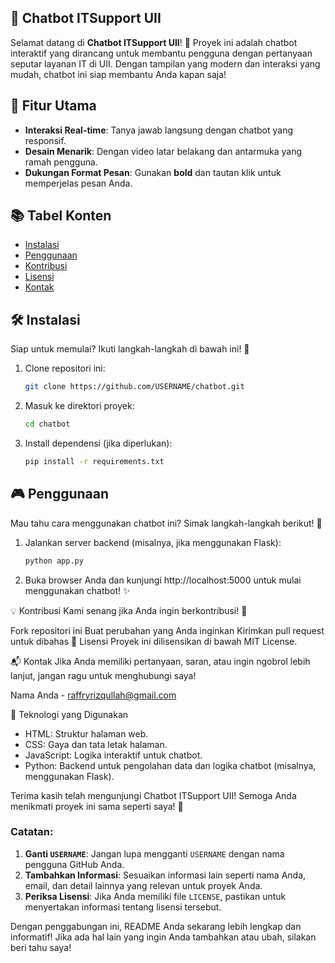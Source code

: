 ## 🤖 Chatbot ITSupport UII

Selamat datang di **Chatbot ITSupport UII**! 🎉 Proyek ini adalah chatbot interaktif yang dirancang untuk membantu pengguna dengan pertanyaan seputar layanan IT di UII. Dengan tampilan yang modern dan interaksi yang mudah, chatbot ini siap membantu Anda kapan saja!

## 🌟 Fitur Utama
- **Interaksi Real-time**: Tanya jawab langsung dengan chatbot yang responsif.
- **Desain Menarik**: Dengan video latar belakang dan antarmuka yang ramah pengguna.
- **Dukungan Format Pesan**: Gunakan **bold** dan tautan klik untuk memperjelas pesan Anda.

## 📚 Tabel Konten
- [Instalasi](#instalasi)
- [Penggunaan](#penggunaan)
- [Kontribusi](#kontribusi)
- [Lisensi](#lisensi)
- [Kontak](#kontak)

## 🛠️ Instalasi

Siap untuk memulai? Ikuti langkah-langkah di bawah ini! 🚀

1. Clone repositori ini:
   ```bash
   git clone https://github.com/USERNAME/chatbot.git
   
2. Masuk ke direktori proyek:
   ```bash
   cd chatbot

4. Install dependensi (jika diperlukan):
   ```bash
   pip install -r requirements.txt

## 🎮 Penggunaan
Mau tahu cara menggunakan chatbot ini? Simak langkah-langkah berikut! 📖

1. Jalankan server backend (misalnya, jika menggunakan Flask):
   ```bash
   python app.py

3. Buka browser Anda dan kunjungi http://localhost:5000 untuk mulai menggunakan chatbot! ✨


💡 Kontribusi
Kami senang jika Anda ingin berkontribusi! 🤗

Fork repositori ini
Buat perubahan yang Anda inginkan
Kirimkan pull request untuk dibahas
📝 Lisensi
Proyek ini dilisensikan di bawah MIT License.

📬 Kontak
Jika Anda memiliki pertanyaan, saran, atau ingin ngobrol lebih lanjut, jangan ragu untuk menghubungi saya!

Nama Anda - raffryrizqullah@gmail.com

🎨 Teknologi yang Digunakan
- HTML: Struktur halaman web.
- CSS: Gaya dan tata letak halaman.
- JavaScript: Logika interaktif untuk chatbot.
- Python: Backend untuk pengolahan data dan logika chatbot (misalnya, menggunakan Flask).








Terima kasih telah mengunjungi Chatbot ITSupport UII! Semoga Anda menikmati proyek ini sama seperti saya! 🎉


### Catatan:
1. **Ganti `USERNAME`**: Jangan lupa mengganti `USERNAME` dengan nama pengguna GitHub Anda.
2. **Tambahkan Informasi**: Sesuaikan informasi lain seperti nama Anda, email, dan detail lainnya yang relevan untuk proyek Anda.
3. **Periksa Lisensi**: Jika Anda memiliki file `LICENSE`, pastikan untuk menyertakan informasi tentang lisensi tersebut.

Dengan penggabungan ini, README Anda sekarang lebih lengkap dan informatif! Jika ada hal lain yang ingin Anda tambahkan atau ubah, silakan beri tahu saya!

